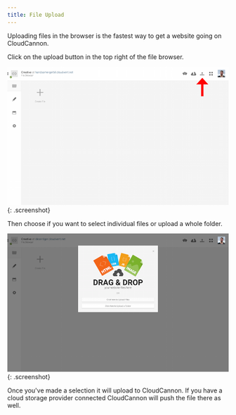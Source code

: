 ```yaml
---
title: File Upload
---
```


Uploading files in the browser is the fastest way to get a website going on CloudCannon.

Click on the upload button in the top right of the file browser.

![Upload](/img/overview/upload.png){: .screenshot}

Then choose if you want to select individual files or upload a whole folder.

![Upload Folder](/img/overview/upload_folder.png){: .screenshot}

Once you've made a selection it will upload to CloudCannon. If you have a cloud storage provider connected CloudCannon will push the file there as well.
